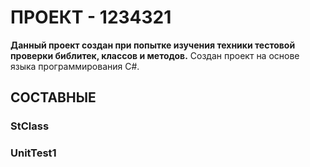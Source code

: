 # ПРОЕКТ - 1234321
**Данный проект создан при попытке изучения техники тестовой проверки библитек, классов и методов.**
Создан проект на основе языка программирования C#.
## СОСТАВНЫЕ

### StClass
### UnitTest1
